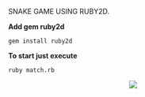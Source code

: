SNAKE GAME USING RUBY2D.

**Add gem ruby2d**
```
gem install ruby2d
```
**To start just execute**
```
ruby match.rb
```

<p align="center">
<img src="https://github.com/nistarok/snake/assets/7569209/74255b7c-4366-48a1-b7de-d7d04abf7098">
</p>

